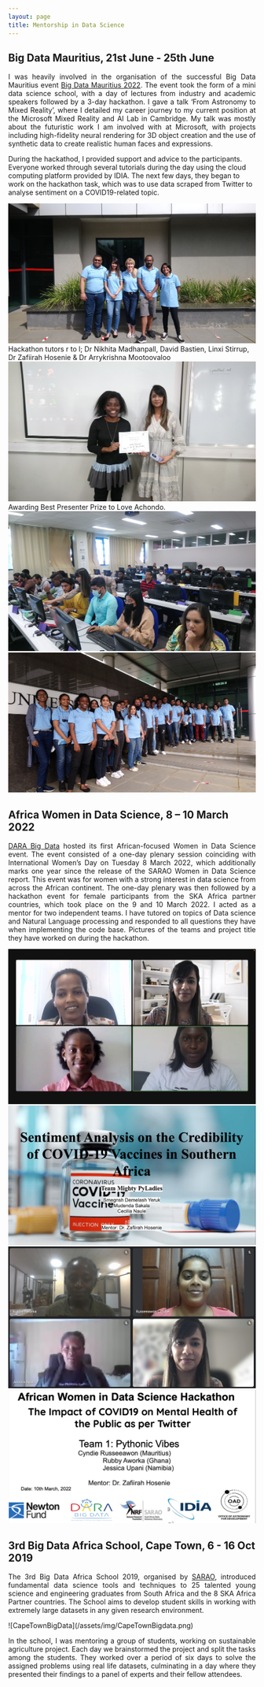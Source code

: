 ```yaml
---
layout: page
title: Mentorship in Data Science
---
```


## Big Data Mauritius, 21st June - 25th June
<p align="justify"> I was heavily involved in the organisation of the successful Big Data Mauritius event <a href="https://www.darabigdata.com/big-data-mauritius">Big Data Mauritius 2022</a>. The event took the form of a mini data science school, with a day of lectures from industry and academic speakers followed by a 3-day hackathon. I gave a talk ‘From Astronomy to Mixed Reality’, where I detailed my career journey to my current position at the Microsoft Mixed Reality and AI Lab in Cambridge. My talk was mostly about the futuristic work I am involved with at Microsoft, with projects including high-fidelity neural rendering for 3D object creation and the use of synthetic data to create realistic human faces and expressions. 

During the hackathod, I provided support and advice to the participants. Everyone worked through several tutorials during the day using the cloud computing platform provided by IDIA. The next few days, they began to work on the hackathon task, which was to use data scraped from Twitter to analyse sentiment on a COVID19-related topic.</p>

![BDM](/assets/img/BDM-3.jpg)
Hackathon tutors r to l; Dr Nikhita Madhanpall,  David Bastien, Linxi Stirrup, Dr Zafiirah Hosenie & Dr Arrykrishna Mootoovaloo 
![BDM2](/assets/img/BDM-2.jpg)
Awarding Best Presenter Prize to Love Achondo.
![BDM3](/assets/img/BDM-1.jpg)
![BDM4](/assets/img/BDM-4.jpg)

## Africa Women in Data Science, 8 – 10 March 2022
<p align="justify"> <a href="https://www.darabigdata.com/">DARA Big Data</a> hosted its first African-focused Women in Data Science event. The event consisted of a one-day plenary session coinciding with International Women’s Day on Tuesday 8 March 2022, which additionally marks one year since the release of the SARAO Women in Data Science report. This event was for women with a strong interest in data science from across the African continent. The one-day plenary was then followed by a hackathon event for female participants from the SKA Africa partner countries, which took place on the 9 and 10 March 2022. I acted as a mentor for two independent teams. I have tutored on topics of Data science and Natural Language processing and responded to all questions they have when implementing the code base. Pictures of the teams and project title they have worked on during the hackathon.</p>
 
![WDS](/assets/img/Team4.png)
![WDS1](/assets/img/Team4_ppt.png)
![WDS2](/assets/img/Team1.png)
![WDS3](/assets/img/Team1_ppt.png)


## 3rd Big Data Africa School, Cape Town, 6 - 16 Oct 2019
<p align="justify"> The 3rd Big Data Africa School 2019, organised by <a href="https://www.sarao.ac.za/media-releases/sarao-upskilling-africas-bright-young-minds-in-big-data/">SARAO</a>, introduced fundamental data science tools and techniques to 25 talented young science and engineering graduates from South Africa and the 8 SKA Africa Partner countries. The School aims to develop student skills in working with extremely large datasets in any given research environment.</p>
![CapeTownBigData](/assets/img/CapeTownBigdata.png)
 
<p align="justify">In the school, I was mentoring a group of students, working on sustainable agriculture project. Each day we brainstormed the project and split the tasks among the students. They worked over a period of six days to solve  the assigned problems using real life datasets, culminating in a day where they presented their findings to a panel of experts and their fellow attendees.</p>



